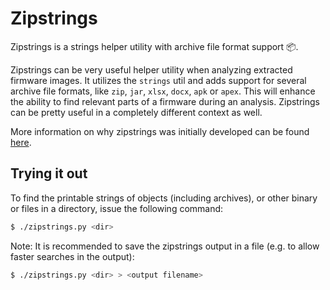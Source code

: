 # Zipstrings

Zipstrings is a strings helper utility with archive file format support 📦.

Zipstrings can be very useful helper utility when analyzing extracted firmware images. It utilizes the `strings` util and adds support for several archive file formats, like `zip`, `jar`, `xlsx`, `docx`, `apk` or `apex`. This will enhance the ability to find relevant parts of a firmware during an analysis. Zipstrings can be pretty useful in a completely different context as well.

More information on why zipstrings was initially developed can be found [here](https://www.jakoblell.com/blog/2013/08/25/advanced-grepping-through-directory-trees-with-binary-data/).

## Trying it out

To find the printable strings of objects (including archives), or other binary or files in a directory, issue the following command:

```bash
$ ./zipstrings.py <dir>
```

Note: It is recommended to save the zipstrings output in a file (e.g. to allow faster searches in the output):

```bash
$ ./zipstrings.py <dir> > <output filename>
```
